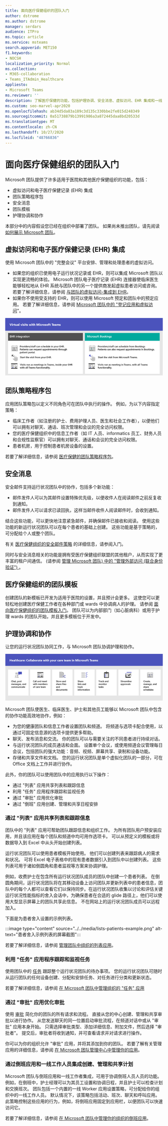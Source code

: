```yaml
---
title: 面向医疗保健组织的团队入门
author: dstrome
ms.author: dstrome
manager: serdars
audience: ITPro
ms.topic: article
ms.service: msteams
search.appverid: MET150
f1.keywords:
- NOCSH
localization_priority: Normal
ms.collection:
- M365-collaboration
- Teams_ITAdmin_Healthcare
appliesto:
- Microsoft Teams
ms.reviewer: ''
description: 了解医疗保健的功能，包括护理协调、安全消息、虚拟访问、EHR 集成和一线 worker 系统集成。
ms.custom: seo-marvel-apr2020
ms.openlocfilehash: ab34d5da83a189c3d135c330bbe2fe015d248349
ms.sourcegitcommit: 0a51738879b13991986a3a872445daa8bd20533d
ms.translationtype: MT
ms.contentlocale: zh-CN
ms.lasthandoff: 10/27/2020
ms.locfileid: "48766836"
---
```

# <a name="get-started-with-teams-for-healthcare-organizations"></a>面向医疗保健组织的团队入门

Microsoft 团队提供了许多适用于医院和其他医疗保健组织的功能，包括：

- 虚拟访问和电子医疗保健记录 (EHR) 集成
- 团队策略程序包
- 安全消息
- 团队模板
- 护理协调和协作

本部分中的内容假设您已经在组织中部署了团队。 如果尚未推出团队，请先阅读 [如何展示 Microsoft 团队](../../How-to-roll-out-teams.md)。

## <a name="virtual-visits-and-electronic-healthcare-record-ehr-integration"></a>虚拟访问和电子医疗保健记录 (EHR) 集成

使用 Microsoft 团队中的 "完整会议" 平台安排、管理和处理患者的虚拟访问。

- 如果您的组织已使用电子运行状况记录或 EHR，则可以集成 Microsoft 团队以实现更流畅的体验。 Microsoft 团队电子医疗记录 (EHR) 连接器使临床医生能够轻松地从 EHR 系统与团队中的另一个提供商发起虚拟患者访问或咨询。 若要了解详细信息，请参阅 [与团队的虚拟访问-集成到 EHR](ehr-admin.md)。
- 如果你不使用受支持的 EHR，则可以使用 Microsoft 预定和团队中的预定应用。 若要了解详细信息，请参阅 [Microsoft 团队中的 "登记应用和虚拟访问](../../bookings-app-admin.md)"。

![与 Microsoft 团队的虚拟访问](../../media/virtual-visits-teams.png)

## <a name="teams-policy-packages"></a>团队策略程序包

应用团队策略包以定义不同角色可在团队中执行的操作。 例如，为以下内容指定策略：

- 临床工作者（如注册的护士、费用护理人员、医生和社会工作者），以便他们可以拥有对聊天、通话、班次管理和会议的完全访问权限。
- 您的医疗保健组织中的信息工作者（如 IT 人员、informatics 员工、财务人员和合规性监察官）可以拥有对聊天、通话和会议的完全访问权限。
- 患者机房，用于控制患者机房设备的设置。

若要了解详细信息，请参阅 [医疗保健的团队策略程序包](../../policy-packages-healthcare.md)。

## <a name="secure-messaging"></a>安全消息

安全邮件支持运行状况团队中的协作，包括多个新功能：

- 邮件发件人可以为其邮件设置特殊优先级，以便收件人在阅读邮件之前反复收到通知。
- 邮件发件人可以请求已读回执，这样当邮件收件人阅读邮件时，会收到通知。

结合这些功能，可以更快地注意紧急邮件，并确保邮件已接收和阅读。 使用这些功能的新运行状况团队可以在每个患者的基础上创建。 这些功能是基于策略的，可分配给个人或整个团队。

有关 [医疗保健组织的安全邮件策略](messaging-policies-hc.md) 的详细信息，请参阅入门。

同时与安全消息相关的功能是拥有受医疗保健组织联盟的其他租户，从而实现了更丰富的租户间通信。  (请参阅 [管理 Microsoft 团队) 中的 "管理外部访问 (联合身份验证") ](../../manage-external-access.md) 。

## <a name="teams-templates-for-healthcare-organizations"></a>医疗保健组织的团队模板

创建团队的新模板已开发为适用于医院的设置，并且预计会更多。 这使您可以更轻松地创建医疗保健工作者在各种部门或 wards 中协调病人的护理。 请参阅 [面向医疗保健组织的团队模板入门](healthcare-templates.md)。 团队可以为内部部门（如心脏病科）或用于护理 wards 的团队开始，并且更多模板位于开发中。

## <a name="care-coordination-and-collaboration"></a>护理协调和协作

让您的运行状况团队协同工作，与 Microsoft 团队协调护理和协作。

![医疗保健：与团队中的运行状况团队协作](../../media/teams-healthcare-collaborate-in-teams.png)

Microsoft 团队使医生、临床医生、护士和其他员工能够以 Microsoft 团队中包含的协作功能高效地协作，例如：

- 为您的健康团队和信息工作者设置团队和频道。 将频道与选项卡配合使用，以通过可固定信息源的选项卡提供更多帮助。
- 聊天、发布消息和交流。 你的团队可以与需要关注的不同患者进行持续对话。
- 与运行状况团队的成员通话和会面。 设置单个会议，或使用频道会议管理每日会议，包括团队的强大功能：音频、视频、屏幕共享、录制和设备功能。
- 存储和共享文件和文档。 您的运行状况团队是单个虚拟化团队的一部分，可在 Office 文档上工作并进行协作。

此外，你的团队可以使用团队中的应用执行以下操作：

- 通过 "列表" 应用共享列表和跟踪信息
- 利用 "任务" 应用程序跟踪和监视任务
- 通过 "审批" 应用优化审批
- 通过 "倒班" 应用创建、管理和共享日程安排

### <a name="share-lists-and-track-information-with-the-lists-app"></a>通过 "列表" 应用共享列表和跟踪信息

团队中的 "列表" 应用可帮助团队跟踪信息和组织工作。 为所有团队用户预安装应用，并且该应用在每个团队和频道中均可用作选项卡。 可以从预定义的模板或将数据导入到 Excel 中从头开始创建列表。

运行状况团队可以使用患者模板开始使用。 他们可以创建列表来跟踪病人的需求和状况。 可将 Excel 电子表格中的现有患者数据引入到团队中以创建列表。 这些列表可用于诸如倒圆角和患者监视等方案来协调护理。

例如，收费护士在包含所有运行状况团队成员的团队中创建一个患者列表。 在倒圆角期间，运行状况团队将在其移动设备上访问团队并更新列表中的患者信息，团队中的每个人都可以查看它们以保持同步。在运行状况团队收集以讨论和评估关键运行状况性能指标的舍入会话中，为确保患者在合适的 glide 路径上，他们可以使用大型显示屏幕上的团队共享此信息。 不在网站上的运行状况团队成员可以远程加入。

下面是为患者舍入设置的示例列表。

:::image type="content" source="../../media/lists-patients-example.png" alt-text="患者舍入示例列表的屏幕截图":::

若要了解详细信息，请参阅 [管理团队中组织的列表应用](../../manage-lists-app.md)。

### <a name="track-and-monitor-tasks-with-the-tasks-app"></a>利用 "任务" 应用程序跟踪和监视任务

使用团队中的 [任务](https://support.microsoft.com/office/use-the-tasks-app-in-teams-e32639f3-2e07-4b62-9a8c-fd706c12c070) 跟踪整个运行状况团队的待办事项。 您的运行状况团队可随时从运行团队的任何设备创建、分配和安排任务、对任务进行分类和更新状态。

若要了解详细信息，请参阅 [在 Microsoft 团队中管理组织的 "任务" 应用](../../manage-tasks-app.md)

### <a name="streamline-approvals-with-the-approvals-app"></a>通过 "审批" 应用优化审批

使用 [审批](https://support.microsoft.com/office/what-is-approvals-a9a01c95-e0bf-4d20-9ada-f7be3fc283d3) 简化你的团队的所有请求和流程。 直接从您的中心创建、管理和共享审批以进行协作。 从您发送聊天的同一位置启动审批流程，在频道对话中或从 "审批" 应用本身开始。 只需选择审批类型、添加详细信息、附加文件，然后选择 "审批者"。 提交后，审批者将收到通知，并可查看请求并对请求进行操作。

你可以为你的组织允许 "审批" 应用，并将其添加到你的团队。 若要了解有关管理应用的详细信息，请参阅 [在 Microsoft 团队管理中心中管理你的应用](../../manage-apps.md)。

### <a name="create-manage-and-share-schedules-with-the-shifts-app-and-firstline-worker-integration"></a>通过倒班应用和一线工作人员集成创建、管理和共享计划

Microsoft 团队与倒班应用和一线工作者集成，可用于协调倒班人员人员的功能。 例如，在倒班中，护士经理可以为其员工设置和协调日程，并且护士可以检查计划和交换班次。 团队包括一个内置的一线 Worker 应用设置策略，可分配给你的组织中的一线工作人员。 默认情况下，该策略包括活动、班次、聊天和呼叫应用。 此策略控制这些应用的行为，例如，将倒班应用固定到应用栏，以便团队可以快速访问它。

若要了解详细信息，请参阅 [在 Microsoft 团队中管理你的组织的倒班应用](../shifts/manage-the-shifts-app-for-your-organization-in-teams.md)。
